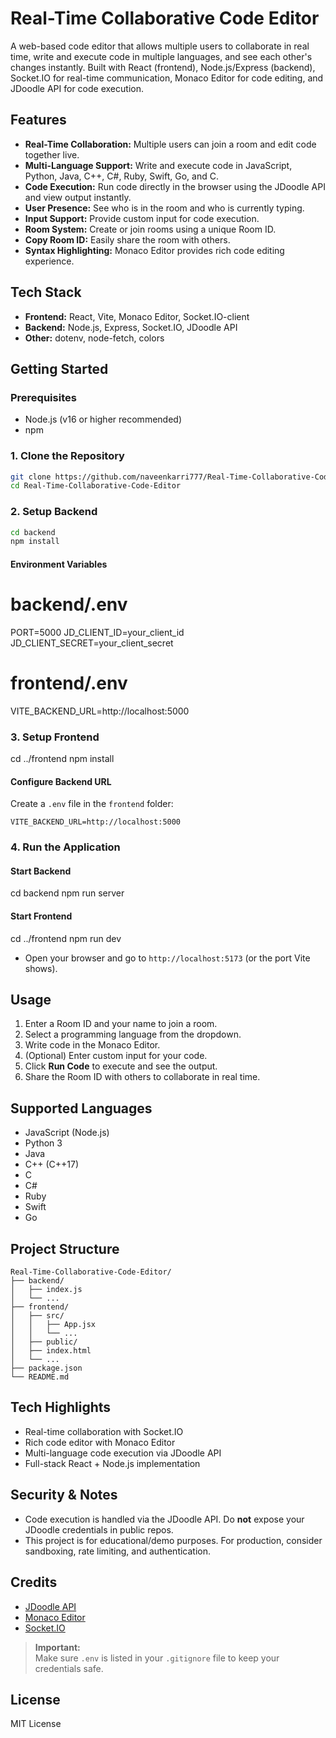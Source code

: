# Real-Time Collaborative Code Editor

A web-based code editor that allows multiple users to collaborate in real time, write and execute code in multiple languages, and see each other's changes instantly. Built with React (frontend), Node.js/Express (backend), Socket.IO for real-time communication, Monaco Editor for code editing, and JDoodle API for code execution.

## Features

- **Real-Time Collaboration:** Multiple users can join a room and edit code together live.
- **Multi-Language Support:** Write and execute code in JavaScript, Python, Java, C++, C#, Ruby, Swift, Go, and C.
- **Code Execution:** Run code directly in the browser using the JDoodle API and view output instantly.
- **User Presence:** See who is in the room and who is currently typing.
- **Input Support:** Provide custom input for code execution.
- **Room System:** Create or join rooms using a unique Room ID.
- **Copy Room ID:** Easily share the room with others.
- **Syntax Highlighting:** Monaco Editor provides rich code editing experience.

## Tech Stack

- **Frontend:** React, Vite, Monaco Editor, Socket.IO-client
- **Backend:** Node.js, Express, Socket.IO, JDoodle API
- **Other:** dotenv, node-fetch, colors

## Getting Started

### Prerequisites
- Node.js (v16 or higher recommended)
- npm

### 1. Clone the Repository
```sh
git clone https://github.com/naveenkarri777/Real-Time-Collaborative-Code-Editor.git
cd Real-Time-Collaborative-Code-Editor
```

### 2. Setup Backend
```sh
cd backend
npm install
```

#### Environment Variables
# backend/.env
PORT=5000
JD_CLIENT_ID=your_client_id
JD_CLIENT_SECRET=your_client_secret

# frontend/.env
VITE_BACKEND_URL=http://localhost:5000

### 3. Setup Frontend
cd ../frontend
npm install


#### Configure Backend URL
Create a `.env` file in the `frontend` folder:
```
VITE_BACKEND_URL=http://localhost:5000
```

### 4. Run the Application

#### Start Backend
cd backend
npm run server


#### Start Frontend

cd ../frontend
npm run dev

- Open your browser and go to `http://localhost:5173` (or the port Vite shows).

## Usage

1. Enter a Room ID and your name to join a room.
2. Select a programming language from the dropdown.
3. Write code in the Monaco Editor.
4. (Optional) Enter custom input for your code.
5. Click **Run Code** to execute and see the output.
6. Share the Room ID with others to collaborate in real time.

## Supported Languages
- JavaScript (Node.js)
- Python 3
- Java
- C++ (C++17)
- C
- C#
- Ruby
- Swift
- Go

## Project Structure

```
Real-Time-Collaborative-Code-Editor/
├── backend/
│   ├── index.js
│   └── ...
├── frontend/
│   ├── src/
│   │   ├── App.jsx
│   │   └── ...
│   ├── public/
│   ├── index.html
│   └── ...
├── package.json
└── README.md
```
## Tech Highlights
- Real-time collaboration with Socket.IO
- Rich code editor with Monaco Editor
- Multi-language code execution via JDoodle API
- Full-stack React + Node.js implementation


## Security & Notes
- Code execution is handled via the JDoodle API. Do **not** expose your JDoodle credentials in public repos.
- This project is for educational/demo purposes. For production, consider sandboxing, rate limiting, and authentication.

## Credits
- [JDoodle API](https://www.jdoodle.com/)
- [Monaco Editor](https://microsoft.github.io/monaco-editor/)
- [Socket.IO](https://socket.io/)


> **Important:**  
> Make sure `.env` is listed in your `.gitignore` file to keep your credentials safe.


## License
MIT License
